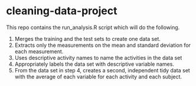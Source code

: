 # cleaning-data-project

This repo contains the run_analysis.R script which will do the following.

1) Merges the training and the test sets to create one data set.<br />
2) Extracts only the measurements on the mean and standard deviation for each measurement.<br />
3) Uses descriptive activity names to name the activities in the data set<br />
4) Appropriately labels the data set with descriptive variable names.<br />
5) From the data set in step 4, creates a second, independent tidy data set with the average of each variable for each activity and each subject.<br />
